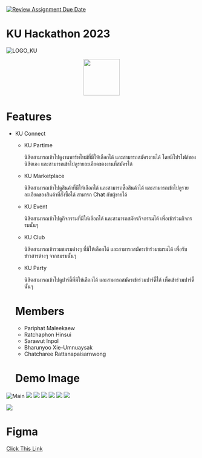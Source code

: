 [![Review Assignment Due Date](https://classroom.github.com/assets/deadline-readme-button-24ddc0f5d75046c5622901739e7c5dd533143b0c8e959d652212380cedb1ea36.svg)](https://classroom.github.com/a/DRfJgED0)

# KU Hackathon 2023

![LOGO_KU](https://cdn.discordapp.com/attachments/1175474470614478929/1177283629978746910/Group_2.png?ex=6571f1d2&is=655f7cd2&hm=3fefb10ade89ce3bc3cd08b936a6ead1341051853f6a99c27491f8d26590b593&)

<p align="center">
<img width="96px" src="https://s3.tech.nisit.ku.ac.th/assets/ku-hackathon/main-logo.webp" />
</p>

# Features

- KU Connect

  - KU Partime

    นิสิตสามารถเข้าไปดูงานพาร์ทไทม์ที่มีให้เลือกได้ และสามารถสมัครงานได้
    โดยมีโปรไฟล์ของนิสิตเอง และสามารถเข้าไปดูรายละเอียดของงานที่สมัครได้

  - KU Marketplace

    นิสิตสามารถเข้าไปดูสินค้าที่มีให้เลือกได้ และสามารถซื้อสินค้าได้
    และสามารถเข้าไปดูรายละเอียดของสินค้าที่สั่งซื้อได้ สามารถ Chat กับผู้ขายได้

  - KU Event

    นิสิตสามารถเข้าไปดูกิจกรรมที่มีให้เลือกได้ และสามารถสมัครกิจกรรมได้
    เพื่อเข้าร่วมกิจกรรมนั้นๆ

  - KU Club

    นิสิตสามารถเข้ารวมชมรมต่างๆ ที่มีให้เลือกได้ และสามารถสมัครเข้าร่วมชมรมได้ เพื่อรับข่าวสารต่างๆ จากชมรมนั้นๆ

  - KU Party

    นิสิตสามารถเข้าไปดูปาร์ตี้ที่มีให้เลือกได้ และสามารถสมัครเข้าร่วมปาร์ตี้ได้
    เพื่อเข้าร่วมปาร์ตี้นั้นๆ

  # Members

  - Pariphat Maleekaew
  - Ratchaphon Hinsui
  - Sarawut Inpol
  - Bharunyoo Xie-Umnuaysak
  - Chatcharee Rattanapaisarnwong

  # Demo Image

![Main](https://cdn.discordapp.com/attachments/1172179213663600687/1177286600493899857/Screenshot_2566-11-23_at_23.34.51.png?ex=6571f496&is=655f7f96&hm=48cbb39e75bdf6f91e8e67921eb0320a67c31ba1daeb9422a5febe1263b89628&)
![](https://media.discordapp.net/attachments/1172179213663600687/1177286601005600798/Screenshot_2566-11-23_at_23.35.06.png?ex=6571f496&is=655f7f96&hm=f11c8331f404f5ac6c9c5803fc10b422d3a3241c4f51c8e452b1583a8b6a5c23&=&format=webp&width=494&height=1062)
![](https://media.discordapp.net/attachments/1172179213663600687/1177286601420845177/Screenshot_2566-11-23_at_23.35.18.png?ex=6571f496&is=655f7f96&hm=71e2b3cd3ffd4e8a8de4ed626d9c22da87cea97479c65550ba196efbc5561581&=&format=webp&width=492&height=1062)
![](https://media.discordapp.net/attachments/1172179213663600687/1177286601819299960/Screenshot_2566-11-23_at_23.35.26.png?ex=6571f496&is=655f7f96&hm=a1db635bccfc8509912c08fcd23f270b50c87ab46662c4011264bddaca09d3c5&=&format=webp&width=492&height=1062)
![](https://media.discordapp.net/attachments/1172179213663600687/1177286602108702720/Screenshot_2566-11-23_at_23.35.36.png?ex=6571f496&is=655f7f96&hm=a707eacf6242549b5e4a3ddd8306fe5b32bc0537033a8a630326c1f76f72ef87&=&format=webp&width=492&height=1062)
![](https://media.discordapp.net/attachments/1172179213663600687/1177286602482004129/Screenshot_2566-11-23_at_23.35.55.png?ex=6571f496&is=655f7f96&hm=2c80db9c00b74bd9dbaf29be392b0163eb5198a311d1308b83263e2b3169e259&=&format=webp&width=496&height=1062)
![](https://media.discordapp.net/attachments/1172179213663600687/1177286603006287982/Screenshot_2566-11-23_at_23.35.48.png?ex=6571f497&is=655f7f97&hm=5d8577f6c791459e7d9cb5546c0caae8b3caf340812b33def4e104878152c1da&=&format=webp&width=494&height=1062)

![](https://media.discordapp.net/attachments/1172179213663600687/1177288176377802852/Screenshot_2566-11-23_at_23.42.39.png?ex=6571f60e&is=655f810e&hm=6c13fb117385721b1c10d58a30f06e6dad72d2dbf572dc382cf97d8ba8fd1520&=&format=webp&width=494&height=1062)

# Figma

[Click This Link](https://www.figma.com/file/PFe4I9UhapXc0HLVy5gHzw/Wireframe-and-Prototype?type=design&node-id=1%3A2&mode=design&t=QWJ4XxZe17nuLdD5-1)
